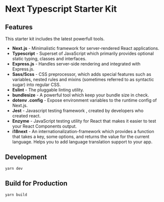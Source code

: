 # Next Typescript Starter Kit

## Features

This starter kit includes the latest powerfull tools.

- **Next.js** - Minimalistic framework for server-rendered React applications.
- **Typescript** - Superset of JavaScript which primarily provides optional static typing, classes and interfaces.
- **Express.js** - Handles server-side rendering and integrated with Express.js.
- **Sass/Scss** - CSS preprocessor, which adds special features such as variables, nested rules and mixins (sometimes referred to as syntactic sugar) into regular CSS.
- **Eslint** - The pluggable linting utility.
- **bundlesize** - A powerful tool which keep your bundle size in check.
- **dotenv .config** - Expose environment variables to the runtime config of Next.js.
- **Jest** - Javascript testing framework , created by developers who created react.
- **Enzyme** - JavaScript testing utility for React that makes it easier to test your React Components output.
- **i18next** - An internationalization-framework which provides a function that takes a key, some options, and returns the value for the current language. Helps you to add language translation support to your app.

## Development

```
yarn dev
```

## Build for Production

```
yarn build
```
